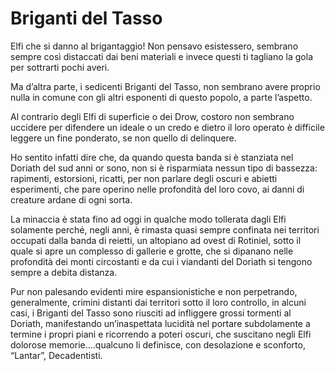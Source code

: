 # Briganti del Tasso

Elfi che si danno al brigantaggio! Non pensavo esistessero, sembrano sempre così distaccati dai beni materiali e invece questi ti tagliano la gola per sottrarti pochi averi.

Ma d’altra parte, i sedicenti Briganti del Tasso, non sembrano avere proprio nulla in comune con gli altri esponenti di questo popolo, a parte l’aspetto.

Al contrario degli Elfi di superficie o dei Drow, costoro non sembrano uccidere per difendere un ideale o un credo e dietro il loro operato è difficile leggere un fine ponderato, se non quello di delinquere.

Ho sentito infatti dire che, da quando questa banda si è stanziata nel Doriath del sud anni or sono, non si è risparmiata nessun tipo di bassezza: rapimenti, estorsioni, ricatti, per non parlare degli oscuri e abietti esperimenti, che pare operino nelle profondità del loro covo, ai danni di creature ardane di ogni sorta.

La minaccia è stata fino ad oggi in qualche modo tollerata dagli Elfi solamente perché, negli anni, è rimasta quasi sempre confinata nei territori occupati dalla banda di reietti, un altopiano ad ovest di Rotiniel, sotto il quale si apre un complesso di gallerie e grotte, che si dipanano nelle profondità dei monti circostanti e da cui i viandanti del Doriath si tengono sempre a debita distanza.

Pur non palesando evidenti mire espansionistiche e non perpetrando, generalmente, crimini distanti dai territori sotto il loro controllo, in alcuni casi, i Briganti del Tasso sono riusciti ad infliggere grossi tormenti al Doriath, manifestando un’inaspettata lucidità nel portare subdolamente a termine i propri piani e ricorrendo a poteri oscuri, che suscitano negli Elfi dolorose memorie….qualcuno li definisce, con desolazione e sconforto, “Lantar”, Decadentisti.